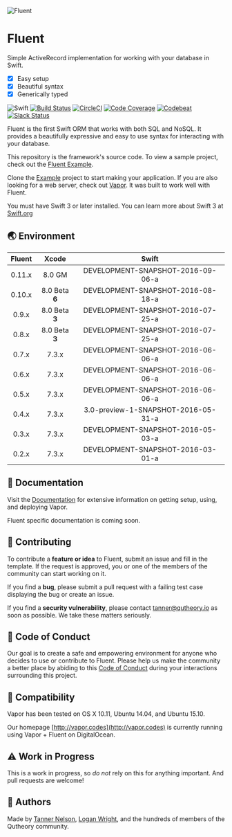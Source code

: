 ![Fluent](https://cloud.githubusercontent.com/assets/1342803/12735105/1bdfb1d0-c913-11e5-9b45-f7a6f7cba720.png)

# Fluent

Simple ActiveRecord implementation for working with your database in Swift.

- [x] Easy setup
- [x] Beautiful syntax
- [x] Generically typed

![Swift](http://img.shields.io/badge/swift-v3.0--dev.08.18-brightgreen.svg)
[![Build Status](https://travis-ci.org/vapor/fluent.svg?branch=master)](https://travis-ci.org/vapor/fluent)
[![CircleCI](https://circleci.com/gh/vapor/fluent.svg?style=shield)](https://circleci.com/gh/vapor/fluent)
[![Code Coverage](https://codecov.io/gh/vapor/fluent/branch/master/graph/badge.svg)](https://codecov.io/gh/vapor/fluent)
[![Codebeat](https://codebeat.co/badges/a793ad97-47e3-40d9-82cf-2aafc516ef4e)](https://codebeat.co/projects/github-com-vapor-fluent)
[![Slack Status](http://vapor.team/badge.svg)](http://vapor.team)

Fluent is the first Swift ORM that works with both SQL and NoSQL. It provides a beautifully expressive and easy to use syntax for interacting with your database.

This repository is the framework's source code. To view a sample project, check out the [Fluent Example](https://github.com/vapor/fluent-example).

Clone the [Example](https://github.com/vapor/fluent-example) project to start making your application. If you are also looking for a web server, check out [Vapor](https://github.com/vapor/vapor). It was built to work well with Fluent.

You must have Swift 3 or later installed. You can learn more about Swift 3 at [Swift.org](http://swift.org)

## 🌏 Environment

|Fluent|Xcode|Swift|
|:-:|:-:|:-:|
|0.11.x|8.0 GM|DEVELOPMENT-SNAPSHOT-2016-09-06-a|
|0.10.x|8.0 Beta **6**|DEVELOPMENT-SNAPSHOT-2016-08-18-a|
|0.9.x|8.0 Beta **3**|DEVELOPMENT-SNAPSHOT-2016-07-25-a|
|0.8.x|8.0 Beta **3**|DEVELOPMENT-SNAPSHOT-2016-07-25-a|
|0.7.x|7.3.x|DEVELOPMENT-SNAPSHOT-2016-06-06-a|
|0.6.x|7.3.x|DEVELOPMENT-SNAPSHOT-2016-06-06-a|
|0.5.x|7.3.x|DEVELOPMENT-SNAPSHOT-2016-06-06-a|
|0.4.x|7.3.x|3.0-preview-1-SNAPSHOT-2016-05-31-a|
|0.3.x|7.3.x|DEVELOPMENT-SNAPSHOT-2016-05-03-a|
|0.2.x|7.3.x|DEVELOPMENT-SNAPSHOT-2016-03-01-a|

## 📖 Documentation

Visit the [Documentation](http://docs.vapor.codes) for extensive information on getting setup, using, and deploying Vapor. 

Fluent specific documentation is coming soon.

## 🚀 Contributing

To contribute a **feature or idea** to Fluent, submit an issue and fill in the template. If the request is approved, you or one of the members of the community can start working on it.

If you find a **bug**, please submit a pull request with a failing test case displaying the bug or create an issue.

If you find a **security vulnerability**, please contact [tanner@qutheory.io](tanner@qutheory.io) as soon as possible. We take these matters seriously.

## 💙 Code of Conduct

Our goal is to create a safe and empowering environment for anyone who decides to use or contribute to Fluent. Please help us make the community a better place by abiding to this [Code of Conduct](https://github.com/vapor/vapor/blob/master/CODE_OF_CONDUCT.md) during your interactions surrounding this project. 

## 🔧 Compatibility

Vapor has been tested on OS X 10.11, Ubuntu 14.04, and Ubuntu 15.10. 

Our homepage [http://vapor.codes](http://vapor.codes) is currently running using Vapor + Fluent on DigitalOcean.

## ⚠️ Work in Progress

This is a work in progress, so *do not* rely on this for anything important. And pull requests are welcome!

## 👥 Authors

Made by [Tanner Nelson](https://twitter.com/tanner0101), [Logan Wright](https://twitter.com/logmaestro), and the hundreds of members of the Qutheory community.

